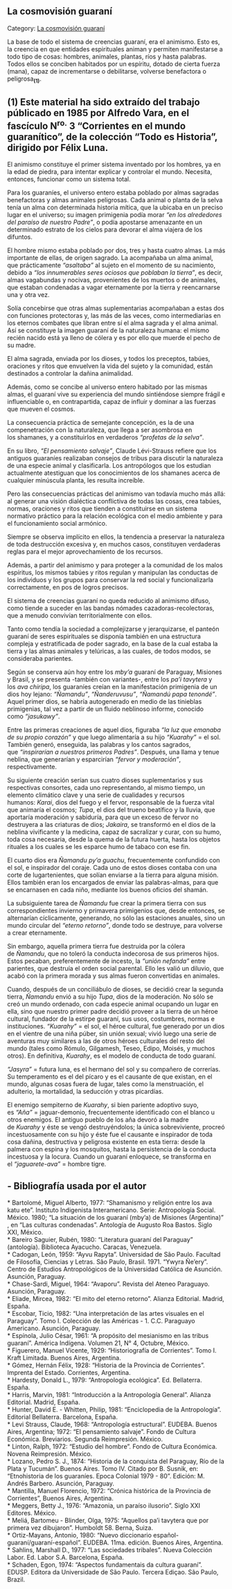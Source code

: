 ## La cosmovisión guaraní

Category: [La cosmovisión guaraní](http://descubrircorrientes.com.ar/2012/index.php/2963-historia-desde-el-origen-hasta-1814/poblamiento-prehistorico-de-la-cuenca-del-plata/prehistoria-de-la-cuenca-del-plata/los-guaranies/la-cosmovision-guarani)

La base de todo el sistema de creencias guaraní, era el animismo. Esto es, la creencia en que entidades espirituales animan y permiten manifestarse a todo tipo de cosas: hombres, animales, plantas, ríos y hasta palabras. Todos ellos se conciben habitados por un espíritu, dotado de cierta fuerza (mana), capaz de incrementarse o debilitarse, volverse benefactora o peligrosa<sub><strong>(1)</strong></sub>.

## **(1)** Este material ha sido extraído del trabajo públicado en 1985 por Alfredo Vara, en el fascículo N<sup>ro.</sup> 3 “Corrientes en el mundo guaranítico”, de la colección “Todo es Historia”, dirigido por Félix Luna.

El animismo constituye el primer sistema inventado por los hombres, ya en la edad de piedra, para intentar explicar y controlar el mundo. Necesita, entonces, funcionar como un sistema total.

Para los guaraníes, el universo entero estaba poblado por almas sagradas benefactoras y almas animales peligrosas. Cada animal o planta de la selva tenía un alma con determinada historia mítica, que la ubicaba en un preciso lugar en el universo; su imagen primigenia podía morar _“en los alrededores del paraíso de nuestro Padre”_, o podía apostarse amenazante en un determinado estrato de los cielos para devorar el alma viajera de los difuntos.

El hombre mismo estaba poblado por dos, tres y hasta cuatro almas. La más importante de ellas, de origen sagrado. La acompañaba un alma animal, que prácticamente _“asaltaba”_ al sujeto en el momento de su nacimiento, debido a _“los innumerables seres ociosos que poblaban la tierra”_, es decir, almas vagabundas y nocivas, provenientes de los muertos o de animales, que estaban condenadas a vagar eternamente por la tierra y reencarnarse una y otra vez.

Solía concebirse que otras almas suplementarias acompañaban a estas dos con funciones protectoras y, las más de las veces, como intermediarias en los eternos combates que libran entre sí el alma sagrada y el alma animal. Así se constituye la imagen guaraní de la naturaleza humana: el mismo recién nacido está ya lleno de cólera y es por ello que muerde el pecho de su madre.

El alma sagrada, enviada por los dioses, y todos los preceptos, tabúes, oraciones y ritos que envuelven la vida del sujeto y la comunidad, están destinados a controlar la dañina animalidad.

Además, como se concibe al universo entero habitado por las mismas almas, el guaraní vive su experiencia del mundo sintiéndose siempre frágil e influenciable o, en contrapartida, capaz de influir y dominar a las fuerzas que mueven el cosmos.

La consecuencia práctica de semejante concepción, es la de una compenetración con la naturaleza, que llega a ser asombrosa en los shamanes, y a constituirlos en verdaderos _“profetas de la selva”_.

En su libro, _“El pensamiento salvaje”_, Claude Lévi-Strauss refiere que los antiguos guaraníes realizaban consejos de tribus para discutir la naturaleza de una especie animal y clasificarla. Los antropólogos que los estudian actualmente atestiguan que los conocimientos de los shamanes acerca de cualquier minúscula planta, les resulta increíble.

Pero las consecuencias prácticas del animismo van todavía mucho más allá: al generar una visión dialéctica conflictiva de todas las cosas, crea tabúes, normas, oraciones y ritos que tienden a constituirse en un sistema normativo práctico para la relación ecológica con el medio ambiente y para el funcionamiento social armónico.

Siempre se observa implícito en ellos, la tendencia a preservar la naturaleza de toda destrucción excesiva y, en muchos casos, constituyen verdaderas reglas para el mejor aprovechamiento de los recursos.

Además, a partir del animismo y para proteger a la comunidad de los malos espíritus, los mismos tabúes y ritos regulan y manipulan las conductas de los individuos y los grupos para conservar la red social y funcionalizarla correctamente, en pos de logros precisos.

El sistema de creencias guaraní no queda reducido al animismo difuso, como tiende a suceder en las bandas nómades cazadoras-recolectoras, que a menudo convivían territorialmente con ellos.

Tanto como tendía la sociedad a complejizarse y jerarquizarse, el panteón guaraní de seres espirituales se disponía también en una estructura compleja y estratificada de poder sagrado, en la base de la cual estaba la tierra y las almas animales y telúricas, a las cuales, de todos modos, se consideraba parientes.

Según se conserva aún hoy entre los _mby’a_ guaraní de Paraguay, Misiones y Brasil, y se presenta -también con variantes-, entre los _pa’i tavytera_ y los _ava chiripa_, los guaraníes creían en la manifestación primigenia de un dios hoy lejano: _“Ñamandu”_, _“Ñanderuvusu”_, _“Ñamandú papa tenondé”_. Aquel primer dios, se habría autogenerado en medio de las tinieblas primigenias, tal vez a partir de un fluido neblinoso informe, conocido como _“jasukawy”_.

Entre las primeras creaciones de aquel dios, figuraba _“la luz que emanaba de su propio corazón”_ y que luego alimentaría a su hijo _“Kuarahy”_ = el sol. También generó, enseguida, las palabras y los cantos sagrados, que _“inspirarían a nuestros primeros Padres”_. Después, una llama y tenue neblina, que generarían y esparcirían _“fervor y moderación”_, respectivamente.

Su siguiente creación serían sus cuatro dioses suplementarios y sus respectivas consortes, cada uno representando, al mismo tiempo, un elemento climático clave y una serie de cualidades y recursos humanos: _Karai_, dios del fuego y el fervor, responsable de la fuerza vital que animaría el cosmos; _Tupa_, el dios del trueno beatífico y la lluvia, que aportaría moderación y sabiduría, para que un exceso de fervor no destruyera a las criaturas de dios; _Jakaira_, se transformó en el dios de la neblina vivificante y la medicina, capaz de sacralizar y curar, con su humo, toda cosa necesaria, desde la quema de la futura huerta, hasta los objetos rituales a los cuales se les esparce humo de tabaco con ese fin.

El cuarto dios era _Ñamandu py’a guachu_, frecuentemente confundido con el sol, e inspirador del coraje. Cada uno de estos dioses contaba con una corte de lugartenientes, que solían enviarse a la tierra para alguna misión. Ellos también eran los encargados de enviar las palabras-almas, para que se encarnasen en cada niño, mediante los buenos oficios del shamán.

La subsiguiente tarea de _Ñamandu_ fue crear la primera tierra con sus correspondientes invierno y primavera primigenios que, desde entonces, se alternarían cíclicamente, generando, no sólo las estaciones anuales, sino un mundo circular del _“eterno retorno”_, donde todo se destruye, para volverse a crear eternamente.

Sin embargo, aquella primera tierra fue destruida por la cólera de _Ñamandu_, que no toleró la conducta indecorosa de sus primeros hijos. Estos pecaban, preferentemente de incesto, la _“unión nefanda”_ entre parientes, que destruía el orden social parental. Ello les valió un diluvio, que acabó con la primera morada y sus almas fueron convertidas en animales.

Cuando, después de un conciliábulo de dioses, se decidió crear la segunda tierra, _Ñamandu_ envió a su hijo _Tupa_, dios de la moderación. No sólo se creó un mundo ordenado, con cada especie animal ocupando un lugar en ella, sino que nuestro primer padre decidió proveer a la tierra de un héroe cultural, fundador de la estirpe guaraní, sus usos, costumbres, normas e instituciones. _“Kuarahy”_ = el sol, el héroe cultural, fue generado por un dios en el vientre de una niña púber, sin unión sexual; vivió luego una serie de aventuras muy similares a las de otros héroes culturales del resto del mundo (tales como Rómulo, Gilgamesh, Teseo, Edipo, Moisés, y muchos otros). En definitiva, _Kuarahy_, es el modelo de conducta de todo guaraní.

_“Jasyra”_ = futura luna, es el hermano del sol y su compañero de correrías. Su temperamento es el del pícaro y es el causante de que existan, en el mundo, algunas cosas fuera de lugar, tales como la menstruación, el adulterio, la mortalidad, la seducción y otras picardías.

El enemigo sempiterno de _Kuarahy_, si bien pariente adoptivo suyo, es _“Aña”_ = jaguar-demonio, frecuentemente identificado con el blanco u otros enemigos. El antiguo pueblo de los aña devoró a la madre de _Kuarahy_ y éste se vengó destruyéndolos; la única sobreviviente, procreó incestuosamente con su hijo y éste fue el causante e inspirador de toda cosa dañina, destructiva y peligrosa existente en esta tierra: desde la palmera con espina y los mosquitos, hasta la persistencia de la conducta incestuosa y la locura. Cuando un guaraní enloquece, se transforma en el _“jaguarete-ava”_ = hombre tigre.

## **\- Bibliografía usada por el autor**

\* Bartolomé, Miguel Alberto, 1977: “Shamanismo y religión entre los ava katu ete”. Instituto Indigenista Interamericano. Serie: Antropología Social. México. 1980; “La situación de los guaraní (mby’a) de Misiones (Argentina)” , en “Las culturas condenadas”. Antología de Augusto Roa Bastos. Siglo XXI, México.  
\* Bareiro Saguier, Rubén, 1980: “Literatura guaraní del Paraguay” (antología). Biblioteca Ayacucho. Caracas, Venezuela.  
\* Cadogan, León, 1959: “Ayvu Rapyta”. Universidad de São Paulo. Facultad de Filosofía, Ciencias y Letras. São Paulo, Brasil. 1971. “Ywyra Ñe’ery”. Centro de Estudios Antropológicos de la Universidad Católica de Asunción. Asunción, Paraguay.  
\* Chase-Sardi, Miguel, 1964: “Avaporu”. Revista del Ateneo Paraguayo. Asunción, Paraguay.  
\* Eliade, Mircea, 1982: “El mito del eterno retorno”. Alianza Editorial. Madrid, España.  
\* Escobar, Ticio, 1982: “Una interpretación de las artes visuales en el Paraguay”. Tomo I. Colección de las Américas - 1. C.C. Paraguayo Americano. Asunción, Paraguay.  
\* Espínola, Julio César, 1961: “A propósito del mesianismo en las tribus guaraní”. América Indígena. Volumen 21, N° 4, Octubre, México.  
\* Figuerero, Manuel Vicente, 1929: “Historiografía de Corrientes”. Tomo I. Kraft Limitada. Buenos Aires, Argentina.  
\* Gómez, Hernán Félix, 1928: “Historia de la Provincia de Corrientes”. Imprenta del Estado. Corrientes, Argentina.  
\* Hardesty, Donald L., 1979: “Antropología ecológica”. Ed. Bellaterra. España.  
\* Harris, Marvin, 1981: “Introducción a la Antropología General”. Alianza Editorial. Madrid, España.  
\* Hunter, David E. - Whitten, Philip, 1981: “Enciclopedia de la Antropología”. Editorial Bellaterra. Barcelona, España.  
\* Levi Strauss, Claude, 1968: “Antropología estructural”. EUDEBA. Buenos Aires, Argentina; 1972: “El pensamiento salvaje”. Fondo de Cultura Económica. Breviarios. Segunda Reimpresión. México.  
\* Linton, Ralph, 1972: “Estudio del hombre”. Fondo de Cultura Económica. Novena Reimpresión. México.  
\* Lozano, Pedro S. J., 1874: “Historia de la conquista del Paraguay, Río de la Plata y Tucumán”. Buenos Aires. Tomo IV. Citado por B. Susnik, en: “Etnohistoria de los guaraníes. Epoca Colonial 1979 - 80”. Edición: M. Andrés Barbero. Asunción, Paraguay.  
\* Mantilla, Manuel Florencio, 1972: “Crónica histórica de la Provincia de Corrientes”, Buenos Aires, Argentina.  
\* Meggers, Betty J., 1976: “Amazonia, un paraíso ilusorio”. Siglo XXI Editores. México.  
\* Meliá, Bartomeu - Blinder, Olga, 1975: “Aquellos pa’i tavytera que por primera vez dibujaron”. Humboldt 58. Berna, Suiza.  
\* Ortiz-Mayans, Antonio, 1980: “Nuevo diccionario español-guaraní/guaraní-español”. EUDEBA. 11ma. edición. Buenos Aires, Argentina.  
\* Sahlins, Marshall D., 1977: “Las sociedades tribales”. Nueva Colección Labor. Ed. Labor S.A.  Barcelona, España.  
\* Schaden, Egon, 1974: “Aspectos fundamentais da cultura guaraní”. EDUSP. Editora da Universidade de São Paulo. Tercera Ediçao. São Paulo, Brazil.